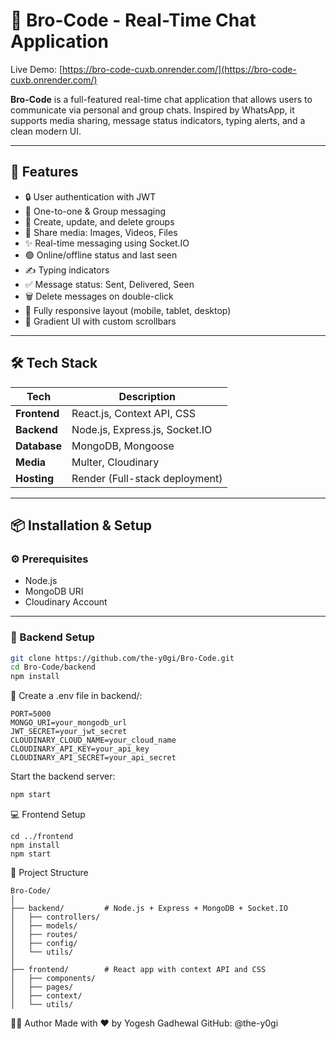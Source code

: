 # 💬 Bro-Code - Real-Time Chat Application

Live Demo: [https://bro-code-cuxb.onrender.com/](https://bro-code-cuxb.onrender.com/)

**Bro-Code** is a full-featured real-time chat application that allows users to communicate via personal and group chats.
Inspired by WhatsApp, it supports media sharing, message status indicators, typing alerts, and a clean modern UI.

---

## 🚀 Features

- 🔒 User authentication with JWT
- 💬 One-to-one & Group messaging
- 👥 Create, update, and delete groups
- 📸 Share media: Images, Videos, Files
- ✨ Real-time messaging using Socket.IO
- 🟢 Online/offline status and last seen
- ✍️ Typing indicators
- ✅ Message status: Sent, Delivered, Seen
- 🗑️ Delete messages on double-click
- 📱 Fully responsive layout (mobile, tablet, desktop)
- 🌈 Gradient UI with custom scrollbars

---

## 🛠 Tech Stack

| Tech         | Description                        |
|--------------|------------------------------------|
| **Frontend** | React.js, Context API, CSS         |
| **Backend**  | Node.js, Express.js, Socket.IO     |
| **Database** | MongoDB, Mongoose                  |
| **Media**    | Multer, Cloudinary                 |
| **Hosting**  | Render (Full-stack deployment)     |

---

## 📦 Installation & Setup

### ⚙️ Prerequisites

- Node.js
- MongoDB URI
- Cloudinary Account

---

### 🔧 Backend Setup

```bash
git clone https://github.com/the-y0gi/Bro-Code.git
cd Bro-Code/backend
npm install
```
📄 Create a .env file in backend/:
```
PORT=5000
MONGO_URI=your_mongodb_url
JWT_SECRET=your_jwt_secret
CLOUDINARY_CLOUD_NAME=your_cloud_name
CLOUDINARY_API_KEY=your_api_key
CLOUDINARY_API_SECRET=your_api_secret
```
Start the backend server:

```bash
npm start
```


💻 Frontend Setup
```
cd ../frontend
npm install
npm start
```
📂 Project Structure
```
Bro-Code/
│
├── backend/         # Node.js + Express + MongoDB + Socket.IO
│   ├── controllers/
│   ├── models/
│   ├── routes/
│   ├── config/
│   └── utils/
│
├── frontend/        # React app with context API and CSS
│   ├── components/
│   ├── pages/
│   ├── context/
│   └── utils/

```
🙋‍♂️ Author
Made with ❤️ by Yogesh Gadhewal
GitHub: @the-y0gi

